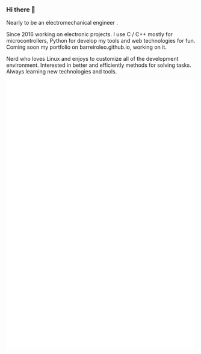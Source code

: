 ### Hi there 👋
Nearly to be an electromechanical engineer .

Since 2016 working on electronic projects. I use C / C++ mostly for microcontrollers, Python for develop my tools and web technologies for fun.
Coming soon my portfolio on barreiroleo.github.io, working on it.

Nerd who loves Linux and enjoys to customize all of the development environment. Interested in better and efficiently methods for solving tasks. Always learning new technologies and tools.

<!--- ![Leo Barreiro's GitHub Stats](https://github-readme-stats.vercel.app/api?username=barreiroleo&show_icons=true=) --->

<img align="center" src="/github-metrics.svg" alt="Metrics" width=500>
